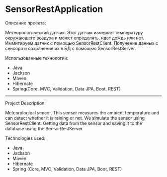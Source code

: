 # SensorRestApplication

Описание проекта:

Метеорологический датчик. Этот датчик
измеряет температуру окружающего воздуха и может определять,
идет дождь или нет. Иммитируем датчик с помощью SensorRestClient.
Получение данных с сенсора и сохранение их в БД с помощью SensorRestServer.

Использованные технологии:
- Java
- Jackson
- Maven
- Hibernate
- Spring(Core, MVC, Validation, Data JPA, Boot, REST)

--------------------------------------------------------------------------------------------

Project Description:

Meteorological sensor. This sensor
measures the ambient temperature and can detect
whether it is raining or not. We simulate the sensor using SensorRestClient.
Getting data from the sensor and saving it to the database using the SensorRestServer.

Technologies used:
- Java
- Jackson
- Maven
- Hibernate
- Spring (Core, MVC, Validation, Data JPA, Boot, REST)
